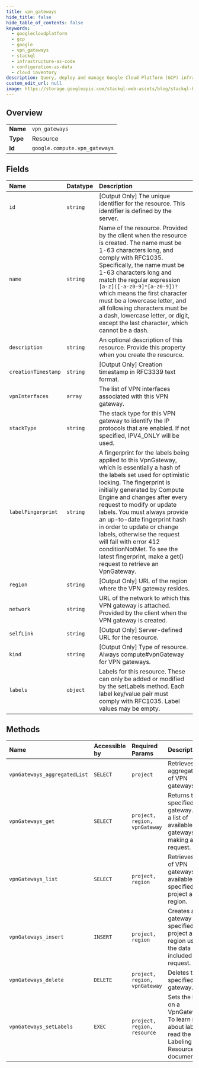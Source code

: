 ```yaml
---
title: vpn_gateways
hide_title: false
hide_table_of_contents: false
keywords:
  - googlecloudplatform
  - gcp
  - google
  - vpn_gateways
  - stackql
  - infrastructure-as-code
  - configuration-as-data
  - cloud inventory
description: Query, deploy and manage Google Cloud Platform (GCP) infrastructure and resources using SQL
custom_edit_url: null
image: https://storage.googleapis.com/stackql-web-assets/blog/stackql-blog-post-featured-image.png
---
```

  
    

## Overview
<table><tbody>
<tr><td><b>Name</b></td><td><code>vpn_gateways</code></td></tr>
<tr><td><b>Type</b></td><td>Resource</td></tr>
<tr><td><b>Id</b></td><td><code>google.compute.vpn_gateways</code></td></tr>
</tbody></table>

## Fields
| Name | Datatype | Description |
|:-----|:---------|:------------|
| `id` | `string` | [Output Only] The unique identifier for the resource. This identifier is defined by the server. |
| `name` | `string` | Name of the resource. Provided by the client when the resource is created. The name must be 1-63 characters long, and comply with RFC1035. Specifically, the name must be 1-63 characters long and match the regular expression `[a-z]([-a-z0-9]*[a-z0-9])?` which means the first character must be a lowercase letter, and all following characters must be a dash, lowercase letter, or digit, except the last character, which cannot be a dash. |
| `description` | `string` | An optional description of this resource. Provide this property when you create the resource. |
| `creationTimestamp` | `string` | [Output Only] Creation timestamp in RFC3339 text format. |
| `vpnInterfaces` | `array` | The list of VPN interfaces associated with this VPN gateway. |
| `stackType` | `string` | The stack type for this VPN gateway to identify the IP protocols that are enabled. If not specified, IPV4_ONLY will be used. |
| `labelFingerprint` | `string` | A fingerprint for the labels being applied to this VpnGateway, which is essentially a hash of the labels set used for optimistic locking. The fingerprint is initially generated by Compute Engine and changes after every request to modify or update labels. You must always provide an up-to-date fingerprint hash in order to update or change labels, otherwise the request will fail with error 412 conditionNotMet. To see the latest fingerprint, make a get() request to retrieve an VpnGateway. |
| `region` | `string` | [Output Only] URL of the region where the VPN gateway resides. |
| `network` | `string` | URL of the network to which this VPN gateway is attached. Provided by the client when the VPN gateway is created. |
| `selfLink` | `string` | [Output Only] Server-defined URL for the resource. |
| `kind` | `string` | [Output Only] Type of resource. Always compute#vpnGateway for VPN gateways. |
| `labels` | `object` | Labels for this resource. These can only be added or modified by the setLabels method. Each label key/value pair must comply with RFC1035. Label values may be empty. |
## Methods
| Name | Accessible by | Required Params | Description |
|:-----|:--------------|:----------------|:------------|
| `vpnGateways_aggregatedList` | `SELECT` | `project` | Retrieves an aggregated list of VPN gateways. |
| `vpnGateways_get` | `SELECT` | `project, region, vpnGateway` | Returns the specified VPN gateway. Gets a list of available VPN gateways by making a list() request. |
| `vpnGateways_list` | `SELECT` | `project, region` | Retrieves a list of VPN gateways available to the specified project and region. |
| `vpnGateways_insert` | `INSERT` | `project, region` | Creates a VPN gateway in the specified project and region using the data included in the request. |
| `vpnGateways_delete` | `DELETE` | `project, region, vpnGateway` | Deletes the specified VPN gateway. |
| `vpnGateways_setLabels` | `EXEC` | `project, region, resource` | Sets the labels on a VpnGateway. To learn more about labels, read the Labeling Resources documentation. |
